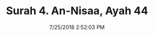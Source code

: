 ---
title       : "Surah 4. An-Nisaa, Ayah 44"
date        : 7/25/2018 2:52:03 PM
draft       : false
type        : "quran"
layout      : "compare"
BookCode    : "CMP"
SurahNumber : "4"
AyahNumber  : "44"
TotalAyah   : "176"
---